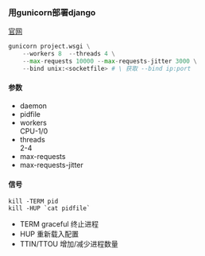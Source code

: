 ### 用gunicorn部署django
[官网](https://docs.gunicorn.org/en/latest/signals.html)

```python
gunicorn project.wsgi \
    --workers 8  --threads 4 \
    --max-requests 10000 --max-requests-jitter 3000 \
    --bind unix:<socketfile> # \ 获取 --bind ip:port
```

#### 参数
* daemon
* pidfile  
* workers  
CPU-1/0  
* threads  
2-4  
* max-requests
* max-requests-jitter

#### 信号
```shell
kill -TERM pid
kill -HUP `cat pidfile`
```
* TERM
graceful 终止进程
* HUP
重新载入配置
* TTIN/TTOU
增加/减少进程数量
